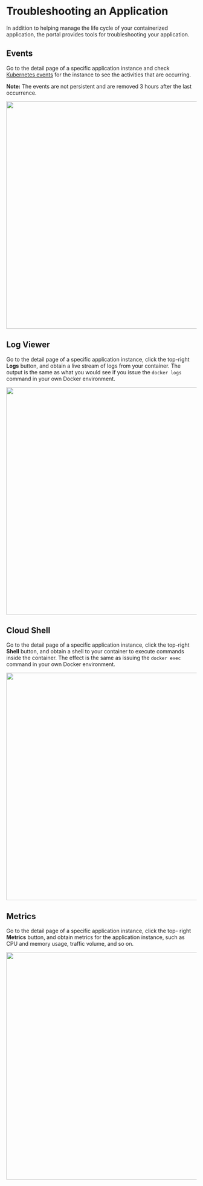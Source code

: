 # Troubleshooting an Application

In addition to helping manage the life cycle of your containerized application, the portal provides tools for troubleshooting your application.

## Events

Go to the detail page of a specific application instance and check [Kubernetes events](<https://kubernetes.io/docs/tasks/debug-application-cluster/events-stackdriver/>) for the instance to see the activities that are occurring.

**Note:** The events are not persistent and are removed 3 hours after the last occurrence.

<p align=center><img src="/docs/resources/images/applications/applications-instance-details-events.png" width="600"></p>

## Log Viewer

Go to the detail page of a specific application instance, click the top-right **Logs** button, and obtain a live stream of logs from your container. The output is the same as what you would see if you issue the `docker logs` command in your own Docker environment.

<p align=center><img src="/docs/resources/images/applications/applications-app-logs.png" width="600"></p>

## Cloud Shell

Go to the detail page of a specific application instance, click the top-right **Shell** button, and obtain a shell to your container to execute commands inside the container. The effect is the same as issuing the `docker exec` command in your own Docker environment.

<p align=center><img src="/docs/resources/images/applications/applications-app-shell.png" width="600"></p>

## Metrics

Go to the detail page of a specific application instance, click the top- right **Metrics** button, and obtain metrics for the application instance, such as CPU and memory usage, traffic volume, and so on.
<p align=center><img src="/docs/resources/images/applications/applications-app-metrics.png" width="600"></p>
